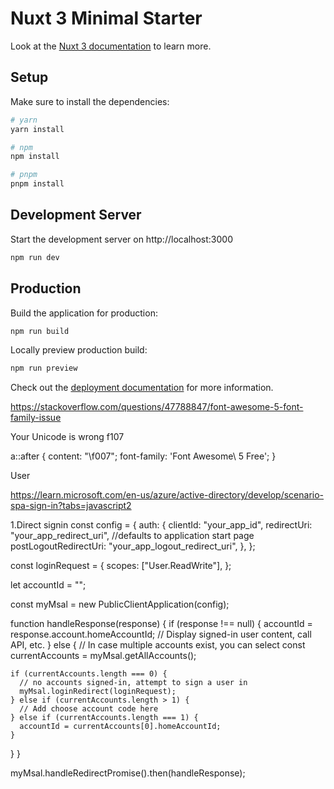 # Nuxt 3 Minimal Starter

Look at the [Nuxt 3 documentation](https://nuxt.com/docs/getting-started/introduction) to learn more.

## Setup

Make sure to install the dependencies:

```bash
# yarn
yarn install

# npm
npm install

# pnpm
pnpm install
```

## Development Server

Start the development server on http://localhost:3000

```bash
npm run dev
```

## Production

Build the application for production:

```bash
npm run build
```

Locally preview production build:

```bash
npm run preview
```

Check out the [deployment documentation](https://nuxt.com/docs/getting-started/deployment) for more information.

<!-- fontawesome -->

https://stackoverflow.com/questions/47788847/font-awesome-5-font-family-issue

Your Unicode is wrong f107

a::after {
content: "\f007";
font-family: 'Font Awesome\ 5 Free';
}

<link href="https://use.fontawesome.com/releases/v5.0.1/css/all.css" rel="stylesheet">
<a>User</a>
<i class="fas fa-shopping-basket"></i>

<!-- msal -->

https://learn.microsoft.com/en-us/azure/active-directory/develop/scenario-spa-sign-in?tabs=javascript2

1.Direct signin
const config = {
auth: {
clientId: "your_app_id",
redirectUri: "your_app_redirect_uri", //defaults to application start page
postLogoutRedirectUri: "your_app_logout_redirect_uri",
},
};

const loginRequest = {
scopes: ["User.ReadWrite"],
};

let accountId = "";

const myMsal = new PublicClientApplication(config);

function handleResponse(response) {
if (response !== null) {
accountId = response.account.homeAccountId;
// Display signed-in user content, call API, etc.
} else {
// In case multiple accounts exist, you can select
const currentAccounts = myMsal.getAllAccounts();

    if (currentAccounts.length === 0) {
      // no accounts signed-in, attempt to sign a user in
      myMsal.loginRedirect(loginRequest);
    } else if (currentAccounts.length > 1) {
      // Add choose account code here
    } else if (currentAccounts.length === 1) {
      accountId = currentAccounts[0].homeAccountId;
    }

}
}

myMsal.handleRedirectPromise().then(handleResponse);
